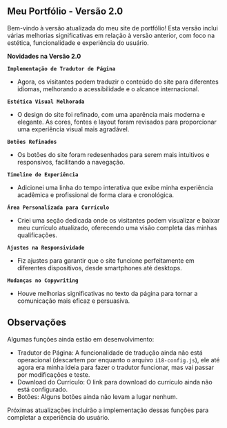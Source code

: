 ## Meu Portfólio - Versão 2.0

Bem-vindo à versão atualizada do meu site de portfólio! Esta versão inclui várias melhorias significativas em relação à versão anterior, com foco na estética, funcionalidade e experiência do usuário.

**Novidades na Versão 2.0**

**`Implementação de Tradutor de Página`**

- Agora, os visitantes podem traduzir o conteúdo do site para diferentes idiomas, melhorando a acessibilidade e o alcance internacional.

**`Estética Visual Melhorada`**

- O design do site foi refinado, com uma aparência mais moderna e elegante. As cores, fontes e layout foram revisados para proporcionar uma experiência visual mais agradável.

**`Botões Refinados`**

- Os botões do site foram redesenhados para serem mais intuitivos e responsivos, facilitando a navegação.

**`Timeline de Experiência`**

- Adicionei uma linha do tempo interativa que exibe minha experiência acadêmica e profissional de forma clara e cronológica.

**`Área Personalizada para Currículo`**

- Criei uma seção dedicada onde os visitantes podem visualizar e baixar meu currículo atualizado, oferecendo uma visão completa das minhas qualificações.

**`Ajustes na Responsividade`**

- Fiz ajustes para garantir que o site funcione perfeitamente em diferentes dispositivos, desde smartphones até desktops.

**`Mudanças no Copywriting`**

- Houve melhorias significativas no texto da página para tornar a comunicação mais eficaz e persuasiva.



## Observações

Algumas funções ainda estão em desenvolvimento:

- Tradutor de Página: A funcionalidade de tradução ainda não está operacional (descartem por enquanto o arquivo `i18-config.js`), ele até agora era minha ideia para fazer o tradutor funcionar, mas vai passar por modificações e teste.
- Download do Currículo: O link para download do currículo ainda não está configurado.
- Botões: Alguns botões ainda não levam a lugar nenhum.

Próximas atualizações incluirão a implementação dessas funções para completar a experiência do usuário.
